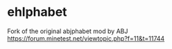 # ehlphabet
Fork of the original abjphabet mod by ABJ  
https://forum.minetest.net/viewtopic.php?f=11&t=11744
